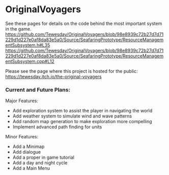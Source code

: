 # OriginalVoyagers
 
See these pages for details on the code behind the most important system in the game.
https://github.com/Tewesday/OriginalVoyagers/blob/98e8939c72b27d7d71229d1d227e0af8da83e5a0/Source/SeafaringPrototype/ResourceManagementSubsystem.h#L35
https://github.com/Tewesday/OriginalVoyagers/blob/98e8939c72b27d7d71229d1d227e0af8da83e5a0/Source/SeafaringPrototype/ResourceManagementSubsystem.cpp#L12
 
Please see the page where this project is hosted for the public:
https://tewesday.itch.io/the-original-voyagers


### Current and Future Plans:

Major Features:
* Add exploration system to assist the player in navigating the world
* Add weather system to simulate wind and wave patterns
* Add random map generation to make exploration more compelling
* Implement advanced path finding for units

Minor Features:
* Add a Minimap
* Add dialogue
* Add a proper in game tutorial
* Add a day and night cycle
* Add a Main Menu
